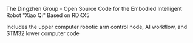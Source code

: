 The Dingzhen Group - Open Source Code for the Embodied Intelligent Robot "Xiao Qi" Based on RDKX5

Includes the upper computer robotic arm control node, AI workflow, and STM32 lower computer code
